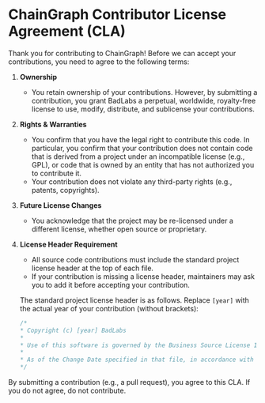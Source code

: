# ChainGraph Contributor License Agreement (CLA)

Thank you for contributing to ChainGraph! Before we can accept your contributions, you need to agree to the following
terms:

1. **Ownership**
    - You retain ownership of your contributions. However, by submitting a contribution, you grant BadLabs a perpetual,
      worldwide, royalty-free license to use, modify, distribute, and sublicense your contributions.

2. **Rights & Warranties**
    - You confirm that you have the legal right to contribute this code. In particular, you confirm that your
      contribution does not contain code that is derived from a project under an incompatible license (e.g., GPL), or
      code that is owned by an entity that has not authorized you to contribute it.
    - Your contribution does not violate any third-party rights (e.g., patents, copyrights).

3. **Future License Changes**
    - You acknowledge that the project may be re-licensed under a different license, whether open source or proprietary.

4. **License Header Requirement**
    - All source code contributions must include the standard project license header at the top of each file.
    - If your contribution is missing a license header, maintainers may ask you to add it before accepting your
      contribution.

   The standard project license header is as follows.
   Replace `[year]` with the actual year of your contribution (without brackets):

   ```typescript
   /*
   * Copyright (c) [year] BadLabs
   *
   * Use of this software is governed by the Business Source License 1.1 included in the file LICENSE.txt.
   *
   * As of the Change Date specified in that file, in accordance with the Business Source License, use of this software will be governed by the Apache License, version 2.0.
   */
   ```

By submitting a contribution (e.g., a pull request), you agree to this CLA. If you do not agree, do not contribute.  
